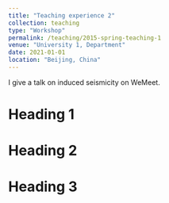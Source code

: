 ```yaml
---
title: "Teaching experience 2"
collection: teaching
type: "Workshop"
permalink: /teaching/2015-spring-teaching-1
venue: "University 1, Department"
date: 2021-01-01
location: "Beijing, China"
---
```


I give a talk on induced seismicity on WeMeet.

Heading 1
======

Heading 2
======

Heading 3
======
